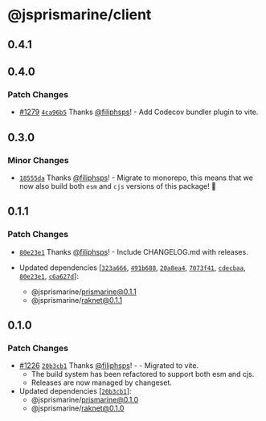 # @jsprismarine/client

## 0.4.1

## 0.4.0

### Patch Changes

- [#1279](https://github.com/JSPrismarine/JSPrismarine/pull/1279) [`4ca96b5`](https://github.com/JSPrismarine/JSPrismarine/commit/4ca96b59696dbe67e39b7f46d85fe421a74d23d5) Thanks [@filiphsps](https://github.com/filiphsps)! - Add Codecov bundler plugin to vite.

## 0.3.0

### Minor Changes

- [`18555da`](https://github.com/JSPrismarine/JSPrismarine/commit/18555da4a0e01bb6fe8996eef822a58bf4c18f59) Thanks [@filiphsps](https://github.com/filiphsps)! - Migrate to monorepo, this means that we now also build both `esm` and
  `cjs` versions of this package! :rocket:

## 0.1.1

### Patch Changes

- [`80e23e1`](https://github.com/JSPrismarine/JSPrismarine/commit/80e23e17c0111eac2df98f73cdeec5730bd9abf5) Thanks [@filiphsps](https://github.com/filiphsps)! - Include CHANGELOG.md with releases.

- Updated dependencies [[`323a666`](https://github.com/JSPrismarine/JSPrismarine/commit/323a666b2d4b82e399ff21711ff8cc7ca6f520dd), [`491b688`](https://github.com/JSPrismarine/JSPrismarine/commit/491b688adc0c38426b767646b6cc748b8e774e30), [`20a8ea4`](https://github.com/JSPrismarine/JSPrismarine/commit/20a8ea47c25eaf21548f1994bf915c4c22a0f395), [`7073f41`](https://github.com/JSPrismarine/JSPrismarine/commit/7073f414487b7403765686b05d04f99c6878d88a), [`cdecbaa`](https://github.com/JSPrismarine/JSPrismarine/commit/cdecbaaf823a6f2db15e1793b50da9925deb3716), [`80e23e1`](https://github.com/JSPrismarine/JSPrismarine/commit/80e23e17c0111eac2df98f73cdeec5730bd9abf5), [`c6a627d`](https://github.com/JSPrismarine/JSPrismarine/commit/c6a627da60bae29bd0e6dfead9d44dddbeb0dafd)]:
  - @jsprismarine/prismarine@0.1.1
  - @jsprismarine/raknet@0.1.1

## 0.1.0

### Patch Changes

- [#1226](https://github.com/JSPrismarine/JSPrismarine/pull/1226) [`20b3cb1`](https://github.com/JSPrismarine/JSPrismarine/commit/20b3cb1ee1e2a2c5c45275f9c2a23c9c2507dcf5) Thanks [@filiphsps](https://github.com/filiphsps)! - - Migrated to vite.
  - The build system has been refactored to support both esm and cjs.
  - Releases are now managed by changeset.
- Updated dependencies [[`20b3cb1`](https://github.com/JSPrismarine/JSPrismarine/commit/20b3cb1ee1e2a2c5c45275f9c2a23c9c2507dcf5)]:
  - @jsprismarine/prismarine@0.1.0
  - @jsprismarine/raknet@0.1.0
